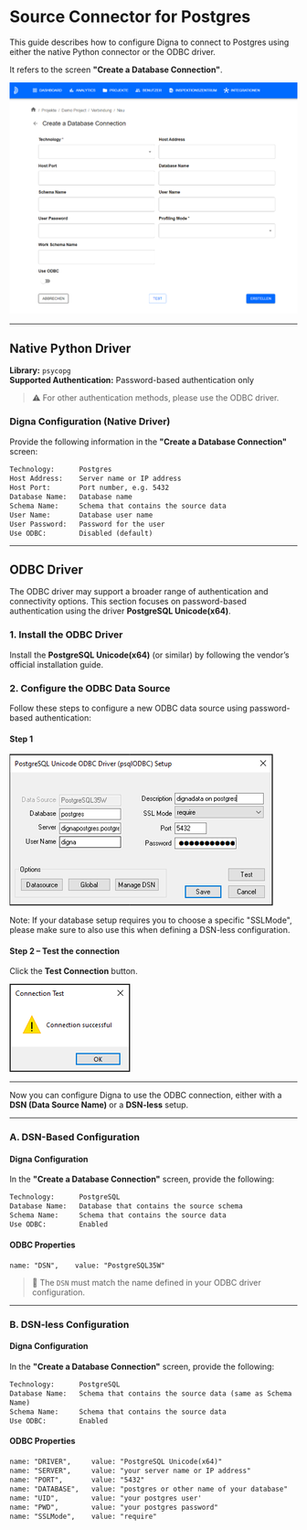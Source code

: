 # Source Connector for Postgres

This guide describes how to configure Digna to connect to Postgres using either the native Python connector or the ODBC driver.

It refers to the screen **"Create a Database Connection"**.

![Create a database connection](images/data_source_config_input_mask.png)

---

## Native Python Driver

**Library:** `psycopg`  
**Supported Authentication:** Password-based authentication only

> ⚠️ For other authentication methods, please use the ODBC driver.

### Digna Configuration (Native Driver)

Provide the following information in the **"Create a Database Connection"** screen:

```
Technology:      Postgres
Host Address:    Server name or IP address
Host Port:       Port number, e.g. 5432
Database Name:   Database name
Schema Name:     Schema that contains the source data
User Name:       Database user name
User Password:   Password for the user
Use ODBC:        Disabled (default)
```

---

## ODBC Driver

The ODBC driver may support a broader range of authentication and connectivity options. This section focuses on password-based authentication using the driver **PostgreSQL Unicode(x64)**.

### 1. Install the ODBC Driver

Install the **PostgreSQL Unicode(x64)** (or similar) by following the vendor’s official installation guide.

### 2. Configure the ODBC Data Source

Follow these steps to configure a new ODBC data source using password-based authentication:

#### Step 1
![Step 1](images/postgres/create_odbc_data_source_step1.png)

Note: If your database setup requires you to choose a specific "SSLMode", please make sure to also use this when defining a DSN-less configuration.

#### Step 2 – Test the connection

Click the **Test Connection** button.

![Step 2](images/postgres/create_odbc_data_source_step2.png)

---

Now you can configure Digna to use the ODBC connection, either with a **DSN (Data Source Name)** or a **DSN-less** setup.

---

### A. DSN-Based Configuration

#### Digna Configuration

In the **"Create a Database Connection"** screen, provide the following:

```
Technology:      PostgreSQL
Database Name:   Database that contains the source schema
Schema Name:     Schema that contains the source data
Use ODBC:        Enabled
```

#### ODBC Properties

```
name: "DSN",    value: "PostgreSQL35W"
```

> 🔹 The `DSN` must match the name defined in your ODBC driver configuration.

---

### B. DSN-less Configuration

#### Digna Configuration

In the **"Create a Database Connection"** screen, provide the following:

```
Technology:      PostgreSQL
Database Name:   Schema that contains the source data (same as Schema Name)
Schema Name:     Schema that contains the source data
Use ODBC:        Enabled
```

#### ODBC Properties

```
name: "DRIVER",     value: "PostgreSQL Unicode(x64)"
name: "SERVER",     value: "your server name or IP address"
name: "PORT",       value: "5432"
name: "DATABASE",   value: "postgres or other name of your database"
name: "UID",        value: "your postgres user'
name: "PWD",        value: "your postgres password"
name: "SSLMode",    value: "require"
```
